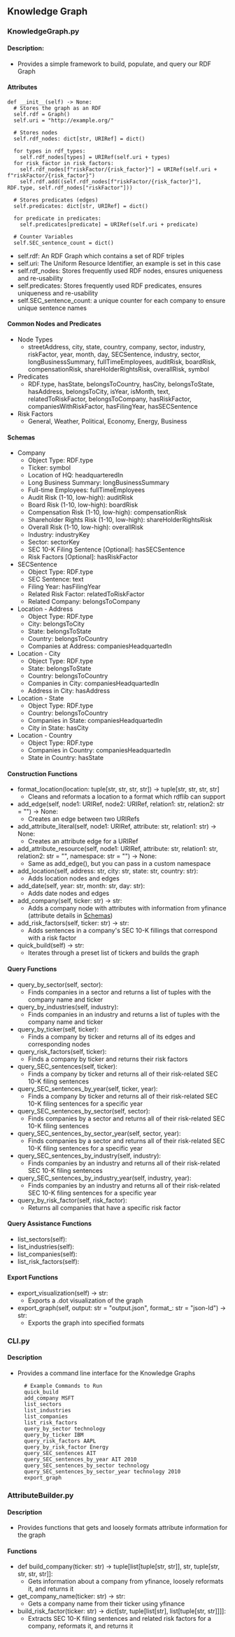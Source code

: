 ## Knowledge Graph

### KnowledgeGraph.py
#### Description:
- Provides a simple framework to build, populate, and query our RDF Graph

#### Attributes
    def __init__(self) -> None:
      # Stores the graph as an RDF
      self.rdf = Graph()
      self.uri = "http://example.org/"

      # Stores nodes
      self.rdf_nodes: dict[str, URIRef] = dict()

      for types in rdf_types:
        self.rdf_nodes[types] = URIRef(self.uri + types)
      for risk_factor in risk_factors:
        self.rdf_nodes[f"riskFactor/{risk_factor}"] = URIRef(self.uri + f"riskFactor/{risk_factor}")
        self.rdf.add((self.rdf_nodes[f"riskFactor/{risk_factor}"], RDF.type, self.rdf_nodes["riskFactor"]))

      # Stores predicates (edges)
      self.predicates: dict[str, URIRef] = dict()

      for predicate in predicates:
        self.predicates[predicate] = URIRef(self.uri + predicate)

      # Counter Variables
      self.SEC_sentence_count = dict()

- self.rdf: An RDF Graph which contains a set of RDF triples
- self.uri: The Uniform Resource Identifier, an example is set in this case
- self.rdf_nodes: Stores frequently used RDF nodes, ensures uniqueness and re-usability
- self.predicates: Stores frequently used RDF predicates, ensures uniqueness and re-usability
- self.SEC_sentence_count: a unique counter for each company to ensure unique sentence names

#### Common Nodes and Predicates
- Node Types
  - streetAddress, city, state, country, company, sector, industry, riskFactor, year, month, day, SECSentence, industry, sector, longBusinessSummary, fullTimeEmployees, auditRisk, boardRisk, compensationRisk, shareHolderRightsRisk, overallRisk, symbol
- Predicates
  - RDF.type, hasState, belongsToCountry, hasCity, belongsToState, hasAddress, belongsToCity, isYear, isMonth, text, relatedToRiskFactor, belongsToCompany, hasRiskFactor, companiesWithRiskFactor, hasFilingYear, hasSECSentence
- Risk Factors
  - General, Weather, Political, Economy, Energy, Business

#### Schemas
- Company
  - Object Type: RDF.type
  - Ticker: symbol
  - Location of HQ: headquarteredIn
  - Long Business Summary: longBusinessSummary
  - Full-time Employees: fullTimeEmployees
  - Audit Risk (1-10, low-high): auditRisk
  - Board Risk (1-10, low-high): boardRisk
  - Compensation Risk (1-10, low-high): compensationRisk
  - Shareholder Rights Risk (1-10, low-high): shareHolderRightsRisk
  - Overall Risk (1-10, low-high): overallRisk
  - Industry: industryKey
  - Sector: sectorKey
  - SEC 10-K Filing Sentence [Optional]: hasSECSentence 
  - Risk Factors [Optional]: hasRiskFactor
- SECSentence
  - Object Type: RDF.type
  - SEC Sentence: text
  - Filing Year: hasFilingYear
  - Related Risk Factor: relatedToRiskFactor
  - Related Company: belongsToCompany
- Location - Address
  - Object Type: RDF.type
  - City: belongsToCity
  - State: belongsToState
  - Country: belongsToCountry
  - Companies at Address: companiesHeadquartedIn
- Location - City
  - Object Type: RDF.type
  - State: belongsToState
  - Country: belongsToCountry 
  - Companies in City: companiesHeadquartedIn
  - Address in City: hasAddress
- Location - State
  - Object Type: RDF.type
  - Country: belongsToCountry 
  - Companies in State: companiesHeadquartedIn
  - City in State: hasCity
- Location - Country
  - Object Type: RDF.type
  - Companies in Country: companiesHeadquartedIn
  - State in Country: hasState

#### Construction Functions
- format_location(location: tuple[str, str, str, str]) -> tuple[str, str, str, str]
  - Cleans and reformats a location to a format which rdflib can support
- add_edge(self, node1: URIRef, node2: URIRef, relation1: str, relation2: str = "") -> None:
  - Creates an edge between two URIRefs
- add_attribute_literal(self, node1: URIRef, attribute: str, relation1: str) -> None:
  - Creates an attribute edge for a URIRef
- add_attribute_resource(self, node1: URIRef, attribute: str, relation1: str, relation2: str = "", namespace: str = "") -> None:
  - Same as add_edge(), but you can pass in a custom namespace
- add_location(self, address: str, city: str, state: str, country: str):
  - Adds location nodes and edges
- add_date(self, year: str, month: str, day: str):
  - Adds date nodes and edges
- add_company(self, ticker: str) -> str:
  - Adds a company node with attributes with information from yfinance (attribute details in [Schemas](#Schemas))
- add_risk_factors(self, ticker: str) -> str:
  - Adds sentences in a company's SEC 10-K fillings that correspond with a risk factor
- quick_build(self) -> str:
  - Iterates through a preset list of tickers and builds the graph

#### Query Functions
- query_by_sector(self, sector):
  - Finds companies in a sector and returns a list of tuples with the company name and ticker
- query_by_industries(self, industry):
  - Finds companies in an industry and returns a list of tuples with the company name and ticker
- query_by_ticker(self, ticker):
  - Finds a company by ticker and returns all of its edges and corresponding nodes
- query_risk_factors(self, ticker):
  - Finds a company by ticker and returns their risk factors
- query_SEC_sentences(self, ticker):
  - Finds a company by ticker and returns all of their risk-related SEC 10-K filing sentences
- query_SEC_sentences_by_year(self, ticker, year):
  - Finds a company by ticker and returns all of their risk-related SEC 10-K filing sentences for a specific year
- query_SEC_sentences_by_sector(self, sector):
  - Finds companies by a sector and returns all of their risk-related SEC 10-K filing sentences
- query_SEC_sentences_by_sector_year(self, sector, year):
  - Finds companies by a sector and returns all of their risk-related SEC 10-K filing sentences for a specific year
- query_SEC_sentences_by_industry(self, industry):
  - Finds companies by an industry and returns all of their risk-related SEC 10-K filing sentences
- query_SEC_sentences_by_industry_year(self, industry, year):
  - Finds companies by an industry and returns all of their risk-related SEC 10-K filing sentences for a specific year
- query_by_risk_factor(self, risk_factor):
  - Returns all companies that have a specific risk factor

#### Query Assistance Functions
- list_sectors(self):
- list_industries(self):
- list_companies(self):
- list_risk_factors(self):

#### Export Functions
- export_visualization(self) -> str:
  - Exports a .dot visualization of the graph
- export_graph(self, output: str = "output.json", format_: str = "json-ld") -> str:
  - Exports the graph into specified formats

### CLI.py
#### Description
- Provides a command line interface for the Knowledge Graphs

        # Example Commands to Run
        quick_build
        add_company MSFT
        list_sectors
        list_industries
        list_companies
        list_risk_factors
        query_by_sector technology
        query_by_ticker IBM
        query_risk_factors AAPL
        query_by_risk_factor Energy
        query_SEC_sentences AIT
        query_SEC_sentences_by_year AIT 2010
        query_SEC_sentences_by_sector technology
        query_SEC_sentences_by_sector_year technology 2010
        export_graph


### AttributeBuilder.py
#### Description
- Provides functions that gets and loosely formats attribute information for the graph

#### Functions
- def build_company(ticker: str) -> tuple[list[tuple[str, str]], str, tuple[str, str, str, str]]:
  - Gets information about a company from yfinance, loosely reformats it, and returns it
- get_company_name(ticker: str) -> str:
  - Gets a company name from their ticker using yfinance
- build_risk_factor(ticker: str) -> dict[str, tuple[list[str], list[tuple[str, str]]]]:
  - Extracts SEC 10-K filing sentences and related risk factors for a company, reformats it, and returns it 
